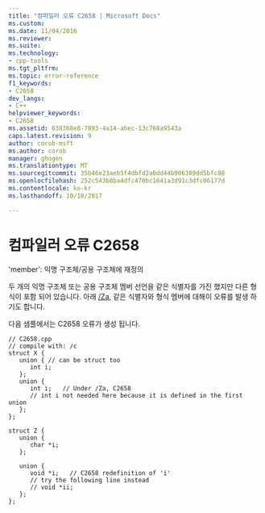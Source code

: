 ```yaml
---
title: "컴파일러 오류 C2658 | Microsoft Docs"
ms.custom: 
ms.date: 11/04/2016
ms.reviewer: 
ms.suite: 
ms.technology:
- cpp-tools
ms.tgt_pltfrm: 
ms.topic: error-reference
f1_keywords:
- C2658
dev_langs:
- C++
helpviewer_keywords:
- C2658
ms.assetid: 638368e8-7893-4a14-abec-13c768a9543a
caps.latest.revision: 9
author: corob-msft
ms.author: corob
manager: ghogen
ms.translationtype: MT
ms.sourcegitcommit: 35b46e23aeb5f4dbfd2a0dd44b906389dd5bfc88
ms.openlocfilehash: 252c543b8ba4dfc470bc1641a3d91c3dfc06177d
ms.contentlocale: ko-kr
ms.lasthandoff: 10/10/2017

---
```

# <a name="compiler-error-c2658"></a>컴파일러 오류 C2658
'member': 익명 구조체/공용 구조체에 재정의  
  
 두 개의 익명 구조체 또는 공용 구조체 멤버 선언을 같은 식별자를 가진 했지만 다른 형식이 포함 되어 있습니다. 아래 [/Za](../../build/reference/za-ze-disable-language-extensions.md), 같은 식별자와 형식 멤버에 대해이 오류를 발생 하기도 합니다.  
  
 다음 샘플에서는 C2658 오류가 생성 됩니다.  
  
```  
// C2658.cpp  
// compile with: /c  
struct X {  
   union { // can be struct too  
      int i;  
   };  
   union {  
      int i;   // Under /Za, C2658  
      // int i not needed here because it is defined in the first union  
   };  
};  
  
struct Z {  
   union {  
      char *i;  
   };  
  
   union {  
      void *i;   // C2658 redefinition of 'i'  
      // try the following line instead  
      // void *ii;  
   };  
};  
```
